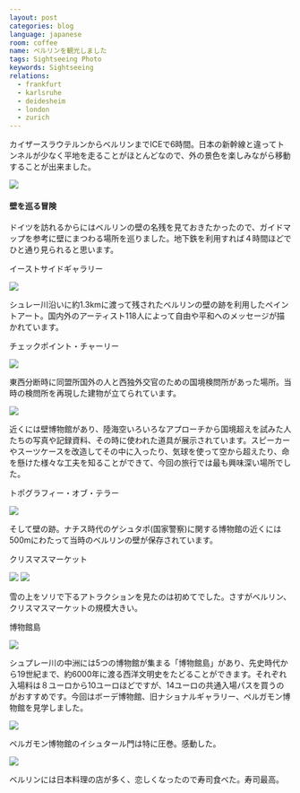 ```yaml
---
layout: post
categories: blog
language: japanese
room: coffee
name: ベルリンを観光しました
tags: Sightseeing Photo
keywords: Sightseeing
relations:
  - frankfurt
  - karlsruhe
  - deidesheim
  - london
  - zurich
---
```


カイザースラウテルンからベルリンまでICEで6時間。日本の新幹線と違ってトンネルが少なく平地を走ることがほとんどなので、外の景色を楽しみながら移動することが出来ました。

<img src="https://dl.dropboxusercontent.com/u/12208857/img/berlin31.JPG" class="image-on-frame-small">

#### 壁を巡る冒険

ドイツを訪れるからにはベルリンの壁の名残を見ておきたかったので、ガイドマップを参考に壁にまつわる場所を巡りました。地下鉄を利用すれば４時間ほどでひと通り見られると思います。

<p class="injection-center">イーストサイドギャラリー</p>

<img src="https://dl.dropboxusercontent.com/u/12208857/img/berlin01.JPG" class="image-on-frame">

シュレー川沿いに約1.3kmに渡って残されたベルリンの壁の跡を利用したペイントアート。国内外のアーティスト118人によって自由や平和へのメッセージが描かれています。

<p class="injection-center">チェックポイント・チャーリー</p>

<img src="https://dl.dropboxusercontent.com/u/12208857/img/berlin02.JPG" class="image-on-frame">

東西分断時に同盟所国外の人と西独外交官のための国境検問所があった場所。当時の検問所を再現した建物が立てられています。

<img src="https://dl.dropboxusercontent.com/u/12208857/img/berlin03.JPG" class="image-on-frame">

近くには壁博物館があり、陸海空いろいろなアプローチから国境超えを試みた人たちの写真や記録資料、その時に使われた道具が展示されています。スピーカーやスーツケースを改造してその中に入ったり、気球を使って空から超えたり、命を懸けた様々な工夫を知ることができて、今回の旅行では最も興味深い場所でした。

<p class="injection-center">トポグラフィー・オブ・テラー</p>

<img src="https://dl.dropboxusercontent.com/u/12208857/img/berlin04.JPG" class="image-on-frame">

そして壁の跡。ナチス時代のゲシュタポ(国家警察)に関する博物館の近くには500mにわたって当時のベルリンの壁が保存されています。

<p class="injection-center">クリスマスマーケット</p>

<img src="https://dl.dropboxusercontent.com/u/12208857/img/berlin11.JPG" class="image-on-frame">

<img src="https://dl.dropboxusercontent.com/u/12208857/img/berlin12.JPG" class="image-on-frame">

雪の上をソリで下るアトラクションを見たのは初めてでした。さすがベルリン、クリスマスマーケットの規模大きい。

<p class="injection-center">博物館島</p>

<img src="https://dl.dropboxusercontent.com/u/12208857/img/berlin21.JPG" class="image-on-frame">

シュプレー川の中洲には5つの博物館が集まる「博物館島」があり、先史時代から19世紀まで、約6000年に渡る西洋文明史をたどることができます。それぞれ入場料は８ユーロから10ユーロほどですが、14ユーロの共通入場パスを買うのがおすすめです。今回はボーデ博物館、旧ナショナルギャラリー、ペルガモン博物館を見学しました。

<img src="https://dl.dropboxusercontent.com/u/12208857/img/berlin22.JPG" class="image-on-frame">

ペルガモン博物館のイシュタール門は特に圧巻。感動した。

<img src="https://dl.dropboxusercontent.com/u/12208857/img/berlin32.JPG" class="image-on-frame-small">

ベルリンには日本料理の店が多く、恋しくなったので寿司食べた。寿司最高。
